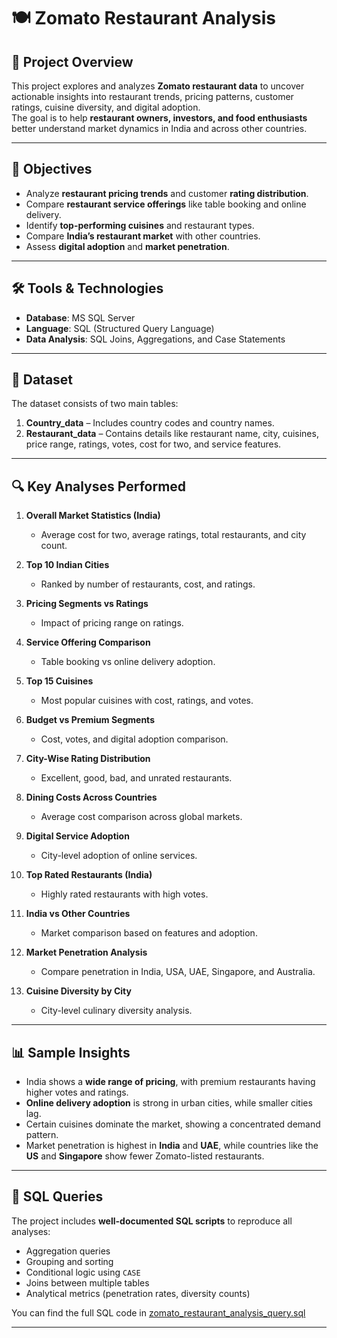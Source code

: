 # 🍽️ Zomato Restaurant Analysis

## 📌 Project Overview
This project explores and analyzes **Zomato restaurant data** to uncover actionable insights into restaurant trends, pricing patterns, customer ratings, cuisine diversity, and digital adoption.  
The goal is to help **restaurant owners, investors, and food enthusiasts** better understand market dynamics in India and across other countries.

---

## 🎯 Objectives
- Analyze **restaurant pricing trends** and customer **rating distribution**.  
- Compare **restaurant service offerings** like table booking and online delivery.  
- Identify **top-performing cuisines** and restaurant types.  
- Compare **India’s restaurant market** with other countries.  
- Assess **digital adoption** and **market penetration**.  

---

## 🛠️ Tools & Technologies
- **Database**: MS SQL Server  
- **Language**: SQL (Structured Query Language)   
- **Data Analysis**: SQL Joins, Aggregations, and Case Statements

---

## 📂 Dataset
The dataset consists of two main tables:
1. **Country_data** – Includes country codes and country names.  
2. **Restaurant_data** – Contains details like restaurant name, city, cuisines, price range, ratings, votes, cost for two, and service features.

---

## 🔍 Key Analyses Performed
1. **Overall Market Statistics (India)**  
   - Average cost for two, average ratings, total restaurants, and city count.  

2. **Top 10 Indian Cities**  
   - Ranked by number of restaurants, cost, and ratings.  

3. **Pricing Segments vs Ratings**  
   - Impact of pricing range on ratings.  

4. **Service Offering Comparison**  
   - Table booking vs online delivery adoption.  

5. **Top 15 Cuisines**  
   - Most popular cuisines with cost, ratings, and votes.  

6. **Budget vs Premium Segments**  
   - Cost, votes, and digital adoption comparison.  

7. **City-Wise Rating Distribution**  
   - Excellent, good, bad, and unrated restaurants.  

8. **Dining Costs Across Countries**  
   - Average cost comparison across global markets.  

9. **Digital Service Adoption**  
   - City-level adoption of online services.  

10. **Top Rated Restaurants (India)**  
    - Highly rated restaurants with high votes.  

11. **India vs Other Countries**  
    - Market comparison based on features and adoption.  

12. **Market Penetration Analysis**  
    - Compare penetration in India, USA, UAE, Singapore, and Australia.  

13. **Cuisine Diversity by City**  
    - City-level culinary diversity analysis.  

---

## 📊 Sample Insights
- India shows a **wide range of pricing**, with premium restaurants having higher votes and ratings.  
- **Online delivery adoption** is strong in urban cities, while smaller cities lag.  
- Certain cuisines dominate the market, showing a concentrated demand pattern.  
- Market penetration is highest in **India** and **UAE**, while countries like the **US** and **Singapore** show fewer Zomato-listed restaurants.  

---

## 📜 SQL Queries
The project includes **well-documented SQL scripts** to reproduce all analyses:
- Aggregation queries
- Grouping and sorting
- Conditional logic using `CASE`
- Joins between multiple tables
- Analytical metrics (penetration rates, diversity counts)

You can find the full SQL code in [zomato_restaurant_analysis_query.sql](./zomato_restaurant_analysis_queries.sql)

---



